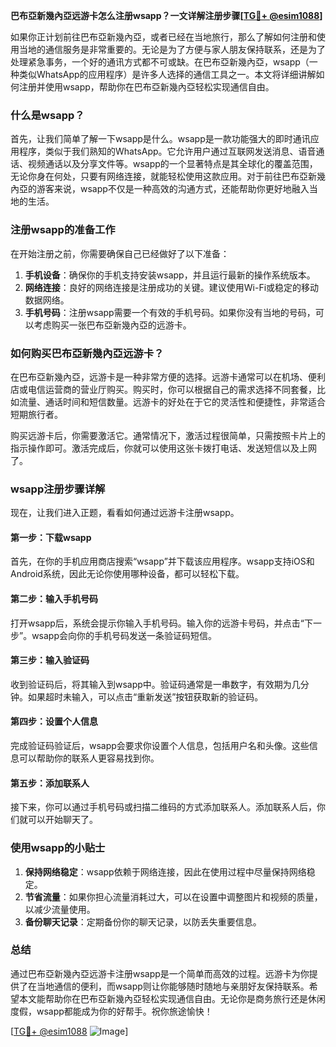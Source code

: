 **巴布亞新幾內亞远游卡怎么注册wsapp？一文详解注册步骤[[TG💪+ @esim1088](https://t.me/s/esim1088)]**

如果你正计划前往巴布亞新幾內亞，或者已经在当地旅行，那么了解如何注册和使用当地的通信服务是非常重要的。无论是为了方便与家人朋友保持联系，还是为了处理紧急事务，一个好的通讯方式都不可或缺。在巴布亞新幾內亞，wsapp（一种类似WhatsApp的应用程序）是许多人选择的通信工具之一。本文将详细讲解如何注册并使用wsapp，帮助你在巴布亞新幾內亞轻松实现通信自由。

### 什么是wsapp？

首先，让我们简单了解一下wsapp是什么。wsapp是一款功能强大的即时通讯应用程序，类似于我们熟知的WhatsApp。它允许用户通过互联网发送消息、语音通话、视频通话以及分享文件等。wsapp的一个显著特点是其全球化的覆盖范围，无论你身在何处，只要有网络连接，就能轻松使用这款应用。对于前往巴布亞新幾內亞的游客来说，wsapp不仅是一种高效的沟通方式，还能帮助你更好地融入当地的生活。

### 注册wsapp的准备工作

在开始注册之前，你需要确保自己已经做好了以下准备：

1. **手机设备**：确保你的手机支持安装wsapp，并且运行最新的操作系统版本。
2. **网络连接**：良好的网络连接是注册成功的关键。建议使用Wi-Fi或稳定的移动数据网络。
3. **手机号码**：注册wsapp需要一个有效的手机号码。如果你没有当地的号码，可以考虑购买一张巴布亞新幾內亞的远游卡。

### 如何购买巴布亞新幾內亞远游卡？

在巴布亞新幾內亞，远游卡是一种非常方便的选择。远游卡通常可以在机场、便利店或电信运营商的营业厅购买。购买时，你可以根据自己的需求选择不同套餐，比如流量、通话时间和短信数量。远游卡的好处在于它的灵活性和便捷性，非常适合短期旅行者。

购买远游卡后，你需要激活它。通常情况下，激活过程很简单，只需按照卡片上的指示操作即可。激活完成后，你就可以使用这张卡拨打电话、发送短信以及上网了。

### wsapp注册步骤详解

现在，让我们进入正题，看看如何通过远游卡注册wsapp。

#### 第一步：下载wsapp

首先，在你的手机应用商店搜索“wsapp”并下载该应用程序。wsapp支持iOS和Android系统，因此无论你使用哪种设备，都可以轻松下载。

#### 第二步：输入手机号码

打开wsapp后，系统会提示你输入手机号码。输入你的远游卡号码，并点击“下一步”。wsapp会向你的手机号码发送一条验证码短信。

#### 第三步：输入验证码

收到验证码后，将其输入到wsapp中。验证码通常是一串数字，有效期为几分钟。如果超时未输入，可以点击“重新发送”按钮获取新的验证码。

#### 第四步：设置个人信息

完成验证码验证后，wsapp会要求你设置个人信息，包括用户名和头像。这些信息可以帮助你的联系人更容易找到你。

#### 第五步：添加联系人

接下来，你可以通过手机号码或扫描二维码的方式添加联系人。添加联系人后，你们就可以开始聊天了。

### 使用wsapp的小贴士

1. **保持网络稳定**：wsapp依赖于网络连接，因此在使用过程中尽量保持网络稳定。
2. **节省流量**：如果你担心流量消耗过大，可以在设置中调整图片和视频的质量，以减少流量使用。
3. **备份聊天记录**：定期备份你的聊天记录，以防丢失重要信息。

### 总结

通过巴布亞新幾內亞远游卡注册wsapp是一个简单而高效的过程。远游卡为你提供了在当地通信的便利，而wsapp则让你能够随时随地与亲朋好友保持联系。希望本文能帮助你在巴布亞新幾內亞轻松实现通信自由。无论你是商务旅行还是休闲度假，wsapp都能成为你的好帮手。祝你旅途愉快！

[[TG💪+ @esim1088](https://t.me/s/esim1088) ![Image](https://i.postimg.cc/4NQfJmqS/Snipaste-2025-05-13-00-14-12.png)]
